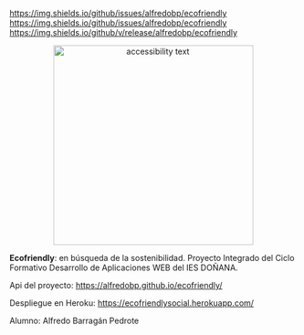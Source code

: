 https://img.shields.io/github/issues/alfredobp/ecofriendly https://img.shields.io/github/issues/alfredobp/ecofriendly
https://img.shields.io/github/v/release/alfredobp/ecofriendly
<p align="center">

  <img src="https://ecofriendly.s3.eu-west-3.amazonaws.com/logo.png" width="350" alt="accessibility text">
</p>


**Ecofriendly**: en búsqueda de la sostenibilidad.
Proyecto Integrado del Ciclo Formativo Desarrollo de Aplicaciones WEB del IES DOÑANA.

Api del proyecto: https://alfredobp.github.io/ecofriendly/

Despliegue en Heroku: https://ecofriendlysocial.herokuapp.com/

Alumno: Alfredo Barragán Pedrote
